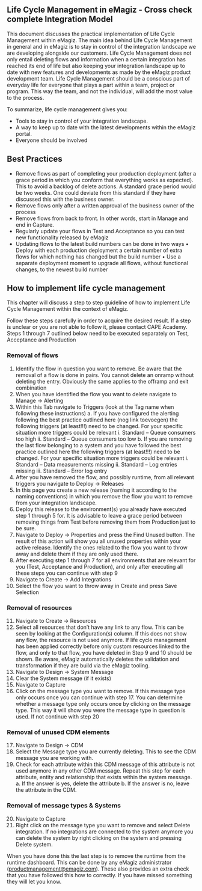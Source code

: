 ## Life Cycle Management in eMagiz - Cross check complete Integration Model

This document discusses the practical implementation of Life Cycle Management within eMagiz.
The main idea behind Life Cycle Management in general and in eMagiz is to stay in control of the integration landscape we are developing alongside our customers. Life Cycle Management does not only entail deleting flows and information when a certain integration has reached its end of life but also keeping your integration landscape up to date with new features and developments as made by the eMagiz product development team.
Life Cycle Management should be a conscious part of everyday life for everyone that plays a part within a team, project or program. This way the team, and not the individual, will add the most value to the process.

To summarize, life cycle management gives you:
-	Tools to stay in control of your integration landscape.
-	A way to keep up to date with the latest developments within the eMagiz portal.
-	Everyone should be involved


## Best Practices
-	Remove flows   as part of completing your production deployment (after a grace period in which you conform that everything works as expected). This to avoid a backlog of delete actions. A standard grace period would be two weeks. One could deviate from this standard if they have discussed this with the business owner.
-	Remove flows only after a written approval of the business owner of the process
-	Remove flows from back to front. In other words, start in Manage and end in Capture.
-	Regularly update your flows in Test and Acceptance so you can test new functionality released by eMagiz
-	Updating flows to the latest build numbers can be done in two ways
•	Deploy with each production deployment a certain number of extra flows for which nothing has changed but the build number
•	Use a separate deployment moment to upgrade all flows, without functional changes, to the newest build number


## How to implement life cycle management
This chapter will discuss a step to step guideline of how to implement Life Cycle Management within the context of eMagiz.

Follow these steps carefully in order to acquire the desired result. If a step is unclear or you are not able to follow it, please contact CAPE Academy. Steps 1 through 7 outlined below need to be executed separately on Test, Acceptance and Production

### Removal of flows
1.	Identify the flow in question you want to remove. Be aware that the removal of a flow is done in pairs. You cannot delete an onramp without deleting the entry. Obviously the same applies to the offramp and exit combination
2.	When you have identified the flow you want to delete navigate to Manage -> Alerting
3.	Within this Tab navigate to Triggers (look at the Tag name when following these instructions)
a.	If you have configured the alerting following the best practice outlined here (nog link toevoegen) the following triggers (at least!!!) need to be changed. For your specific situation more triggers could be relevant
i.	Standard – Queue consumers too high
ii.	Standard – Queue consumers too low
b.	If you are removing the last flow belonging to a system and you have followed the best practice outlined here the following triggers (at least!!!) need to be changed. For your specific situation more triggers could be relevant
i.	Standard – Data measurements missing
ii.	Standard – Log entries missing
iii.	Standard – Error log entry
4.	After you have removed the flow, and possibly runtime, from all relevant triggers you navigate to Deploy -> Releases
5.	In this page you create a new release (naming it according to the naming conventions) in which you remove the flow you want to remove from your integration landscape.
6.	Deploy this release to the environment(s) you already have executed step 1 through 5 for. It is advisable to leave a grace period between removing things from Test before removing them from Production just to be sure.
7.	Navigate to Deploy -> Properties and press the Find Unused button. The result of this action will show you all unused properties within your active release. Identify the ones related to the flow you want to throw away and delete them if they are only used there.
8.	After executing step 1 through 7 for all environments that are relevant for you (Test, Acceptance and Production), and only after executing all these steps you can continue with step 9
9.	Navigate to Create -> Add Integrations
10.	Select the flow you want to throw away in Create and press Save Selection

### Removal of resources
11.	Navigate to Create -> Resources
12.	Select all resources that don’t have any link to any flow. This can be seen by looking at the Configuration(s) column. If this does not show any flow, the resource is not used anymore. If life cycle management has been applied correctly before only custom resources linked to the flow, and only to that flow, you have deleted in Step 9 and 10 should be shown. Be aware, eMagiz automatically deletes the validation and transformation if they are build via the eMagiz tooling.
13.	Navigate to Design -> System Message
14.	Clear the System message (if it exists)
15.	Navigate to Capture
16.	Click on the message type you want to remove. If this message type only occurs once you can continue with step 17. You can determine whether a message type only occurs once by clicking on the message type. This way it will show you were the message type in question is used. If not continue with step 20

### Removal of unused CDM elements
17.	Navigate to Design -> CDM
18.	Select the Message type you are currently deleting. This to see the CDM message you are working with.
19.	Check for each attribute within this CDM message of this attribute is not used anymore in any other CDM message. Repeat this step for each attribute, entity and relationship that exists within the system message.
a.	If the answer is yes, delete the attribute
b.	If the answer is no, leave the attribute in the CDM.

### Removal of message types & Systems
20.	Navigate to Capture
21.	Right click on the message type you want to remove and select Delete integration. If no integrations are connected to the system anymore you can delete the system by right clicking on the system and pressing Delete system. 

When you have done this the last step is to remove the runtime from the runtime dashboard. This can be done by any eMagiz administrator (productmanagement@emagiz.com). These also provides an extra check that you have followed this how to correctly. If you have missed something they will let you know.

